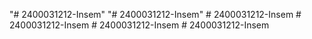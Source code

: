 "# 2400031212-Insem" 
"# 2400031212-Insem" 
#   2 4 0 0 0 3 1 2 1 2 - I n s e m  
 #   2 4 0 0 0 3 1 2 1 2 - I n s e m  
 #   2 4 0 0 0 3 1 2 1 2 - I n s e m  
 #   2 4 0 0 0 3 1 2 1 2 - I n s e m  
 